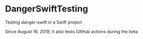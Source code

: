 # DangerSwiftTesting

Testing danger-swift in a Swift project

Since August 18, 2019, it also tests GitHub actions during the beta
